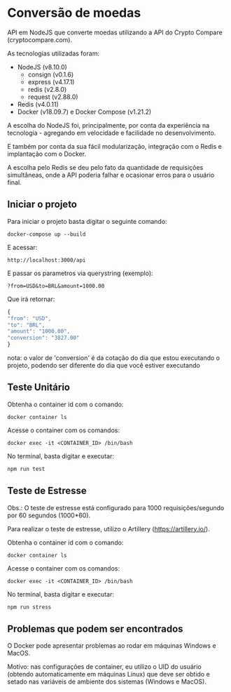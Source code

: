# Conversão de moedas

API em NodeJS que converte moedas utilizando a API do Crypto Compare (cryptocompare.com).

As tecnologias utilizadas foram:

-   NodeJS (v8.10.0)
    -   consign (v0.1.6)
    -   express (v4.17.1)
    -   redis (v2.8.0)
    -   request (v2.88.0)
-   Redis (v4.0.11)
-   Docker (v18.09.7) e Docker Compose (v1.21.2)

A escolha do NodeJS foi, principalmente, por conta da experiência na tecnologia - agregando em velocidade e facilidade no desenvolvimento.

E também por conta da sua fácil modularização, integração com o Redis e implantação com o Docker.

A escolha pelo Redis se deu pelo fato da quantidade de requisições simultâneas, onde a API poderia falhar e ocasionar erros para o usuário final.

## Iniciar o projeto

Para iniciar o projeto basta digitar o seguinte comando:

```
docker-compose up --build
```

E acessar:

```
http://localhost:3000/api
```

E passar os parametros via querystring (exemplo):

```
?from=USD&to=BRL&amount=1000.00
```

Que irá retornar:

```js
{
"from": "USD",
"to": "BRL",
"amount": "1000.00",
"conversion": "3827.00"
}
```

nota: o valor de 'conversion' é da cotação do dia que estou executando o projeto, podendo ser diferente do dia que você estiver executando

## Teste Unitário

Obtenha o container id com o comando:

```
docker container ls
```

Acesse o container com os comandos:

```
docker exec -it <CONTAINER_ID> /bin/bash
```

No terminal, basta digitar e executar:

```js
npm run test
```

## Teste de Estresse

Obs.: O teste de estresse está configurado para 1000 requisições/segundo por 60 segundos (1000\*60).

Para realizar o teste de estresse, utilizo o Artillery (https://artillery.io/).

Obtenha o container id com o comando:

```
docker container ls
```

Acesse o container com os comandos:

```
docker exec -it <CONTAINER_ID> /bin/bash
```

No terminal, basta digitar e executar:

```js
npm run stress
```

## Problemas que podem ser encontrados

O Docker pode apresentar problemas ao rodar em máquinas Windows e MacOS.

Motivo: nas configurações de container, eu utilizo o UID do usuário (obtendo automaticamente em máquinas Linux) que deve ser obtido e setado nas variáveis de ambiente dos sistemas (Windows e MacOS).

